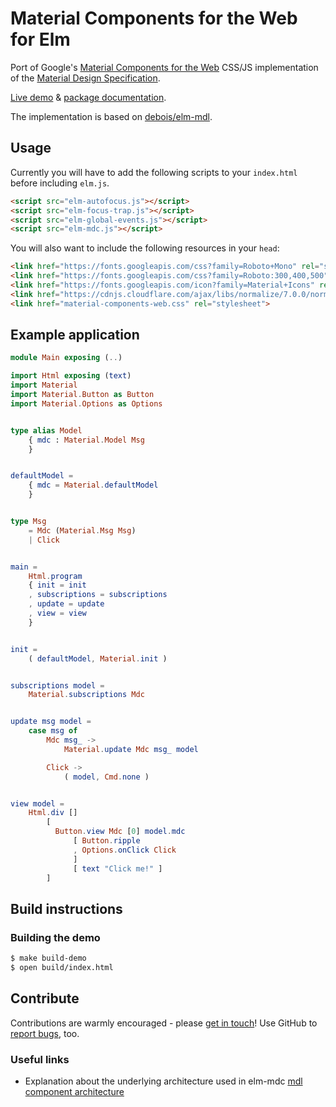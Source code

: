 # Material Components for the Web for Elm

Port of Google's
[Material Components for the Web](https://material.io/components/web/)
CSS/JS implementation of the
[Material Design Specification](https://www.google.com/design/spec/material-design/introduction.html).

[Live demo](https://aforemny.github.io/elm-mdc/) & [package documentation](http://package.elm-lang.org/packages/aforemny/elm-mdc/latest).

The implementation is based on [debois/elm-mdl](https://github.com/debois/elm-mdl).

## Usage

Currently you will have to add the following scripts to your `index.html`
before including `elm.js`.

```html
<script src="elm-autofocus.js"></script>
<script src="elm-focus-trap.js"></script>
<script src="elm-global-events.js"></script>
<script src="elm-mdc.js"></script>
```

You will also want to include the following resources in your `head`:

```html
<link href="https://fonts.googleapis.com/css?family=Roboto+Mono" rel="stylesheet">
<link href="https://fonts.googleapis.com/css?family=Roboto:300,400,500" rel="stylesheet">
<link href="https://fonts.googleapis.com/icon?family=Material+Icons" rel="stylesheet">
<link href="https://cdnjs.cloudflare.com/ajax/libs/normalize/7.0.0/normalize.min.css" rel="stylesheet">
<link href="material-components-web.css" rel="stylesheet">
```

## Example application

```elm
module Main exposing (..)

import Html exposing (text)
import Material
import Material.Button as Button
import Material.Options as Options


type alias Model
    { mdc : Material.Model Msg
    }


defaultModel =
    { mdc = Material.defaultModel
    }


type Msg
    = Mdc (Material.Msg Msg)
    | Click


main =
    Html.program
    { init = init
    , subscriptions = subscriptions
    , update = update
    , view = view
    }


init =
    ( defaultModel, Material.init )


subscriptions model =
    Material.subscriptions Mdc


update msg model =
    case msg of
        Mdc msg_ ->
            Material.update Mdc msg_ model

        Click ->
            ( model, Cmd.none )


view model =
    Html.div []
        [
          Button.view Mdc [0] model.mdc
              [ Button.ripple
              , Options.onClick Click
              ]
              [ text "Click me!" ]
        ]
```

## Build instructions

### Building the demo
```sh
$ make build-demo
$ open build/index.html
```

## Contribute

Contributions are warmly encouraged - please
[get in touch](https://github.com/aforemny/elm-mdc/issues)! Use GitHub to
[report bugs](https://github.com/aforemny/elm-mdc/issues), too.


### Useful links

+ Explanation about the underlying architecture used in elm-mdc
[mdl component architecture](https://medium.com/@debois/elm-components-3d9c00c6c612)
